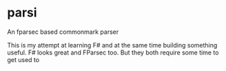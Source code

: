 # parsi
An fparsec based commonmark parser

This is my attempt at learning F# and at the same time building something useful. F# looks great and FParsec too.
But they both require some time to get used to
